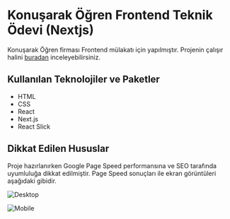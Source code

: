 # Konuşarak Öğren Frontend Teknik Ödevi (Nextjs)

Konuşarak Öğren firması Frontend mülakatı için yapılmıştır. Projenin çalışır halini [buradan](https://konusarakogren-case-nextjs.vercel.app/) inceleyebilirsiniz.


## Kullanılan Teknolojiler ve Paketler

 - HTML
 - CSS
 - React
 - Next.js
 - React Slick

## Dikkat Edilen Hususlar

Proje hazırlanırken Google Page Speed performansına ve SEO tarafında uyumluluğa dikkat edilmiştir. Page Speed sonuçları ile ekran görüntüleri aşağıdaki gibidir.

![Desktop](https://furkan.dev/konusarakogren-case/desktop-pagespeednext.jpg) 

![Mobile](https://furkan.dev/konusarakogren-case/mobile-pagespeednext.jpg)



